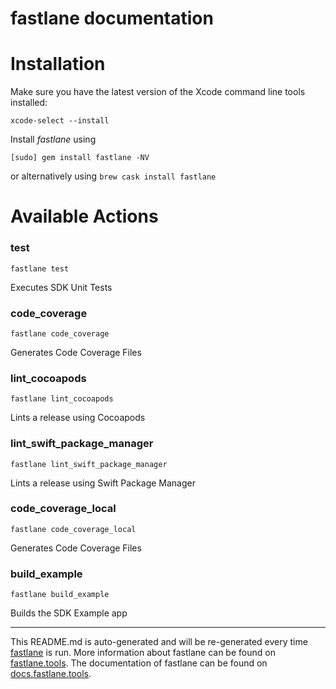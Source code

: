 fastlane documentation
================
# Installation

Make sure you have the latest version of the Xcode command line tools installed:

```
xcode-select --install
```

Install _fastlane_ using
```
[sudo] gem install fastlane -NV
```
or alternatively using `brew cask install fastlane`

# Available Actions
### test
```
fastlane test
```
Executes SDK Unit Tests
### code_coverage
```
fastlane code_coverage
```
Generates Code Coverage Files
### lint_cocoapods
```
fastlane lint_cocoapods
```
Lints a release using Cocoapods
### lint_swift_package_manager
```
fastlane lint_swift_package_manager
```
Lints a release using Swift Package Manager
### code_coverage_local
```
fastlane code_coverage_local
```
Generates Code Coverage Files
### build_example
```
fastlane build_example
```
Builds the SDK Example app

----

This README.md is auto-generated and will be re-generated every time [fastlane](https://fastlane.tools) is run.
More information about fastlane can be found on [fastlane.tools](https://fastlane.tools).
The documentation of fastlane can be found on [docs.fastlane.tools](https://docs.fastlane.tools).
